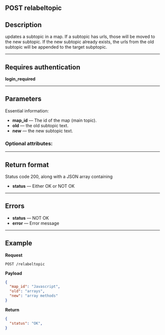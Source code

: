

## POST relabeltopic

## Description
updates a subtopic in a map. 
If a subtopic has urls, those will be moved to the new subtopic. 
If the new subtopic already exists, the urls from the old subtopic will be 
appended to the target subptopic. 


***

## Requires authentication
**login_required**

***

## Parameters
Essential information:


- **map_id** — The id of the map (main topic).
- **old** — the old subtopic text.
- **new** — the new subtopic text.

### Optional attributes:

***

## Return format
Status code 200, along with a JSON array containing 
- **status** — Either OK or NOT OK

***

## Errors
- **status** — NOT OK
- **error** — Error message

***

## Example
**Request**

    POST /relabeltopic

**Payload**
``` json
{
  "map_id": "Javascript",
  "old": "arrays",
  "new": "array methods"
}
```


**Return**
``` json
{
  "status": "OK",
}
```
